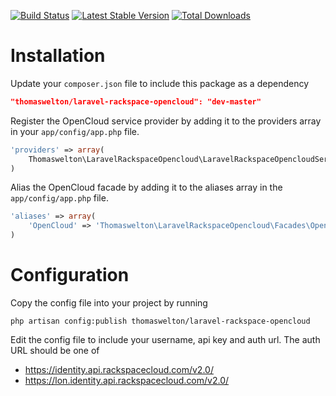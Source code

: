 [![Build Status](https://travis-ci.org/thomaswelton/laravel-rackspace-opencloud.png?branch=master)](https://travis-ci.org/thomaswelton/laravel-rackspace-opencloud)
[![Latest Stable Version](https://poser.pugx.org/thomaswelton/laravel-rackspace-opencloud/v/stable.png)](https://packagist.org/packages/thomaswelton/laravel-rackspace-opencloud)
[![Total Downloads](https://poser.pugx.org/thomaswelton/laravel-rackspace-opencloud/downloads.png)](https://packagist.org/packages/thomaswelton/laravel-rackspace-opencloud)


# Installation

Update your `composer.json` file to include this package as a dependency
```json
"thomaswelton/laravel-rackspace-opencloud": "dev-master"
```

Register the OpenCloud service provider by adding it to the providers array in your `app/config/app.php` file.
```php
'providers' => array(
	Thomaswelton\LaravelRackspaceOpencloud\LaravelRackspaceOpencloudServiceProvider
)
```

Alias the OpenCloud facade by adding it to the aliases array in the `app/config/app.php` file.
```php
'aliases' => array(
	'OpenCloud' => 'Thomaswelton\LaravelRackspaceOpencloud\Facades\OpenCloud'
)
```

# Configuration

Copy the config file into your project by running
```
php artisan config:publish thomaswelton/laravel-rackspace-opencloud
```

Edit the config file to include your username, api key and auth url. The auth URL should be one of
- https://identity.api.rackspacecloud.com/v2.0/
- https://lon.identity.api.rackspacecloud.com/v2.0/
